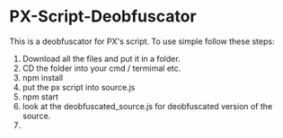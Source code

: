 # PX-Script-Deobfuscator
This is a deobfuscator for PX's script. 
To use simple follow these steps: 
1. Download all the files and put it in a folder. 
2. CD the folder into your cmd / termimal etc. 
3. npm install 
4. put the px script into source.js 
5. npm start
6. look at the deobfuscated_source.js for deobfuscated version of the source. 
7. 
